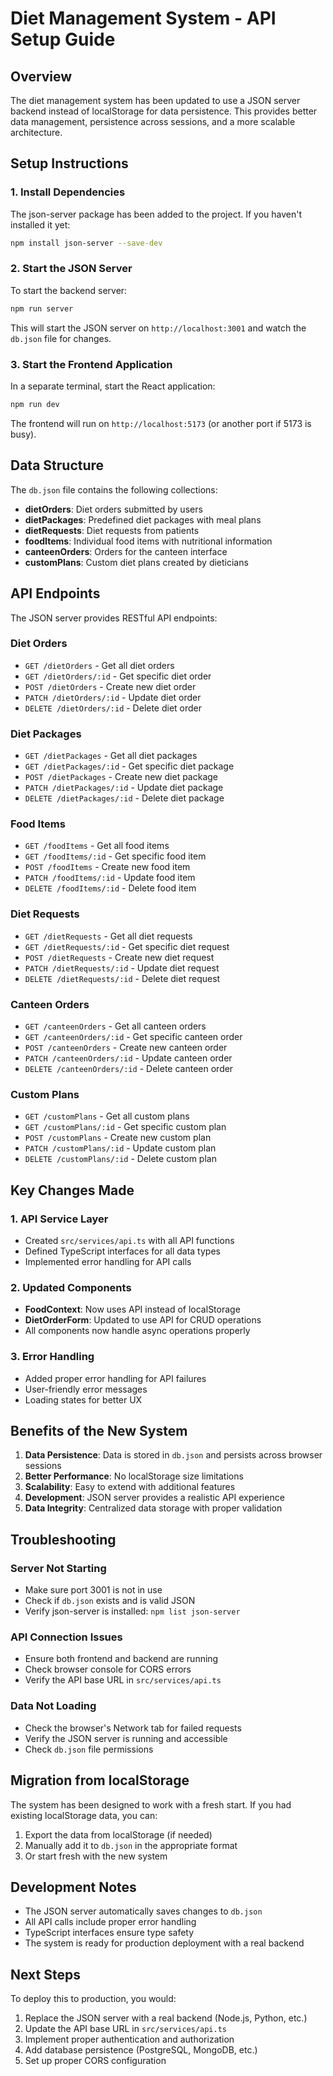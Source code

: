 # Diet Management System - API Setup Guide

## Overview

The diet management system has been updated to use a JSON server backend instead of localStorage for data persistence. This provides better data management, persistence across sessions, and a more scalable architecture.

## Setup Instructions

### 1. Install Dependencies

The json-server package has been added to the project. If you haven't installed it yet:

```bash
npm install json-server --save-dev
```

### 2. Start the JSON Server

To start the backend server:

```bash
npm run server
```

This will start the JSON server on `http://localhost:3001` and watch the `db.json` file for changes.

### 3. Start the Frontend Application

In a separate terminal, start the React application:

```bash
npm run dev
```

The frontend will run on `http://localhost:5173` (or another port if 5173 is busy).

## Data Structure

The `db.json` file contains the following collections:

- **dietOrders**: Diet orders submitted by users
- **dietPackages**: Predefined diet packages with meal plans
- **dietRequests**: Diet requests from patients
- **foodItems**: Individual food items with nutritional information
- **canteenOrders**: Orders for the canteen interface
- **customPlans**: Custom diet plans created by dieticians

## API Endpoints

The JSON server provides RESTful API endpoints:

### Diet Orders
- `GET /dietOrders` - Get all diet orders
- `GET /dietOrders/:id` - Get specific diet order
- `POST /dietOrders` - Create new diet order
- `PATCH /dietOrders/:id` - Update diet order
- `DELETE /dietOrders/:id` - Delete diet order

### Diet Packages
- `GET /dietPackages` - Get all diet packages
- `GET /dietPackages/:id` - Get specific diet package
- `POST /dietPackages` - Create new diet package
- `PATCH /dietPackages/:id` - Update diet package
- `DELETE /dietPackages/:id` - Delete diet package

### Food Items
- `GET /foodItems` - Get all food items
- `GET /foodItems/:id` - Get specific food item
- `POST /foodItems` - Create new food item
- `PATCH /foodItems/:id` - Update food item
- `DELETE /foodItems/:id` - Delete food item

### Diet Requests
- `GET /dietRequests` - Get all diet requests
- `GET /dietRequests/:id` - Get specific diet request
- `POST /dietRequests` - Create new diet request
- `PATCH /dietRequests/:id` - Update diet request
- `DELETE /dietRequests/:id` - Delete diet request

### Canteen Orders
- `GET /canteenOrders` - Get all canteen orders
- `GET /canteenOrders/:id` - Get specific canteen order
- `POST /canteenOrders` - Create new canteen order
- `PATCH /canteenOrders/:id` - Update canteen order
- `DELETE /canteenOrders/:id` - Delete canteen order

### Custom Plans
- `GET /customPlans` - Get all custom plans
- `GET /customPlans/:id` - Get specific custom plan
- `POST /customPlans` - Create new custom plan
- `PATCH /customPlans/:id` - Update custom plan
- `DELETE /customPlans/:id` - Delete custom plan

## Key Changes Made

### 1. API Service Layer
- Created `src/services/api.ts` with all API functions
- Defined TypeScript interfaces for all data types
- Implemented error handling for API calls

### 2. Updated Components
- **FoodContext**: Now uses API instead of localStorage
- **DietOrderForm**: Updated to use API for CRUD operations
- All components now handle async operations properly

### 3. Error Handling
- Added proper error handling for API failures
- User-friendly error messages
- Loading states for better UX

## Benefits of the New System

1. **Data Persistence**: Data is stored in `db.json` and persists across browser sessions
2. **Better Performance**: No localStorage size limitations
3. **Scalability**: Easy to extend with additional features
4. **Development**: JSON server provides a realistic API experience
5. **Data Integrity**: Centralized data storage with proper validation

## Troubleshooting

### Server Not Starting
- Make sure port 3001 is not in use
- Check if `db.json` exists and is valid JSON
- Verify json-server is installed: `npm list json-server`

### API Connection Issues
- Ensure both frontend and backend are running
- Check browser console for CORS errors
- Verify the API base URL in `src/services/api.ts`

### Data Not Loading
- Check the browser's Network tab for failed requests
- Verify the JSON server is running and accessible
- Check `db.json` file permissions

## Migration from localStorage

The system has been designed to work with a fresh start. If you had existing localStorage data, you can:

1. Export the data from localStorage (if needed)
2. Manually add it to `db.json` in the appropriate format
3. Or start fresh with the new system

## Development Notes

- The JSON server automatically saves changes to `db.json`
- All API calls include proper error handling
- TypeScript interfaces ensure type safety
- The system is ready for production deployment with a real backend

## Next Steps

To deploy this to production, you would:

1. Replace the JSON server with a real backend (Node.js, Python, etc.)
2. Update the API base URL in `src/services/api.ts`
3. Implement proper authentication and authorization
4. Add database persistence (PostgreSQL, MongoDB, etc.)
5. Set up proper CORS configuration 